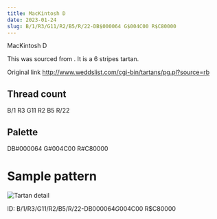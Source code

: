 ```yaml
---
title: MacKintosh D
date: 2023-01-24
slug: B/1/R3/G11/R2/B5/R/22-DB$000064 G$004C00 R$C80000
---
```

MacKintosh D

This was sourced from <no value>.  It is a 6 stripes tartan.

Original link http://www.weddslist.com/cgi-bin/tartans/pg.pl?source=rb

## Thread count
B/1 R3 G11 R2 B5 R/22

## Palette
DB#000064 G#004C00 R#C80000

# Sample pattern

![Tartan detail](tartan.png "B/1 R3 G11 R2 B5 R/22 tartan")

ID: B/1/R3/G11/R2/B5/R/22-DB$000064 G$004C00 R$C80000